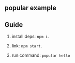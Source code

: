 ## popular example

## Guide

1. install deps: `npm i`.

2. link: `npm start`.

3. run command: `popular hello`
